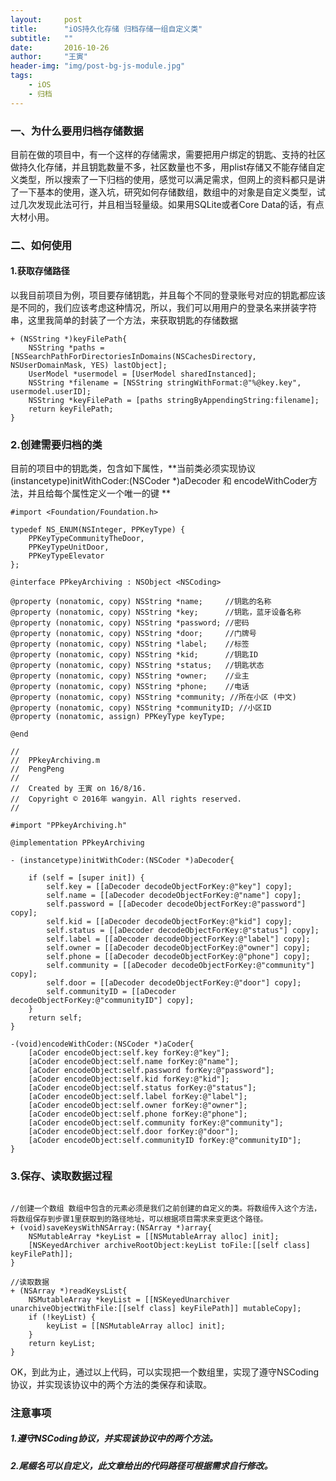 ```yaml
---
layout:     post
title:      "iOS持久化存储 归档存储一组自定义类"
subtitle:   ""
date:       2016-10-26
author:     "王寅"
header-img: "img/post-bg-js-module.jpg"
tags:
    - iOS
    - 归档
---
```


### 一、为什么要用归档存储数据
目前在做的项目中，有一个这样的存储需求，需要把用户绑定的钥匙、支持的社区做持久化存储，并且钥匙数量不多，社区数量也不多，用plist存储又不能存储自定义类型，所以搜索了一下归档的使用，感觉可以满足需求，但网上的资料都只是讲了一下基本的使用，遂入坑，研究如何存储数组，数组中的对象是自定义类型，试过几次发现此法可行，并且相当轻量级。如果用SQLite或者Core Data的话，有点大材小用。
	
### 二、如何使用
#### 1.获取存储路径
  以我目前项目为例，项目要存储钥匙，并且每个不同的登录账号对应的钥匙都应该是不同的，我们应该考虑这种情况，所以，我们可以用用户的登录名来拼装字符串，这里我简单的封装了一个方法，来获取钥匙的存储数据

```
+ (NSString *)keyFilePath{
    NSString *paths = [NSSearchPathForDirectoriesInDomains(NSCachesDirectory, NSUserDomainMask, YES) lastObject];
    UserModel *usermodel = [UserModel sharedInstanced];
    NSString *filename = [NSString stringWithFormat:@"%@key.key", usermodel.userID];
    NSString *keyFilePath = [paths stringByAppendingString:filename];
    return keyFilePath;
}   
```

### 2.创建需要归档的类

目前的项目中的钥匙类，包含如下属性，**当前类必须实现<NSCoding>协议 (instancetype)initWithCoder:(NSCoder *)aDecoder 和 encodeWithCoder方法，并且给每个属性定义一个唯一的键
**

```
#import <Foundation/Foundation.h>

typedef NS_ENUM(NSInteger, PPKeyType) {
    PPKeyTypeCommunityTheDoor,
    PPKeyTypeUnitDoor,
    PPKeyTypeElevator
};

@interface PPkeyArchiving : NSObject <NSCoding>

@property (nonatomic, copy) NSString *name;     //钥匙的名称
@property (nonatomic, copy) NSString *key;      //钥匙，蓝牙设备名称
@property (nonatomic, copy) NSString *password; //密码
@property (nonatomic, copy) NSString *door;     //门牌号
@property (nonatomic, copy) NSString *label;    //标签
@property (nonatomic, copy) NSString *kid;      //钥匙ID
@property (nonatomic, copy) NSString *status;   //钥匙状态
@property (nonatomic, copy) NSString *owner;    //业主
@property (nonatomic, copy) NSString *phone;    //电话
@property (nonatomic, copy) NSString *community; //所在小区 (中文)
@property (nonatomic, copy) NSString *communityID; //小区ID
@property (nonatomic, assign) PPKeyType keyType;

@end
```
```
//
//  PPkeyArchiving.m
//  PengPeng
//
//  Created by 王寅 on 16/8/16.
//  Copyright © 2016年 wangyin. All rights reserved.
//

#import "PPkeyArchiving.h"

@implementation PPkeyArchiving

- (instancetype)initWithCoder:(NSCoder *)aDecoder{

    if (self = [super init]) {
        self.key = [[aDecoder decodeObjectForKey:@"key"] copy];
        self.name = [[aDecoder decodeObjectForKey:@"name"] copy];
        self.password = [[aDecoder decodeObjectForKey:@"password"] copy];
        self.kid = [[aDecoder decodeObjectForKey:@"kid"] copy];
        self.status = [[aDecoder decodeObjectForKey:@"status"] copy];
        self.label = [[aDecoder decodeObjectForKey:@"label"] copy];
        self.owner = [[aDecoder decodeObjectForKey:@"owner"] copy];
        self.phone = [[aDecoder decodeObjectForKey:@"phone"] copy];
        self.community = [[aDecoder decodeObjectForKey:@"community"] copy];
        self.door = [[aDecoder decodeObjectForKey:@"door"] copy];
        self.communityID = [[aDecoder decodeObjectForKey:@"communityID"] copy];
    }
    return self;
}

-(void)encodeWithCoder:(NSCoder *)aCoder{
    [aCoder encodeObject:self.key forKey:@"key"];
    [aCoder encodeObject:self.name forKey:@"name"];
    [aCoder encodeObject:self.password forKey:@"password"];
    [aCoder encodeObject:self.kid forKey:@"kid"];
    [aCoder encodeObject:self.status forKey:@"status"];
    [aCoder encodeObject:self.label forKey:@"label"];
    [aCoder encodeObject:self.owner forKey:@"owner"];
    [aCoder encodeObject:self.phone forKey:@"phone"];
    [aCoder encodeObject:self.community forKey:@"community"];
    [aCoder encodeObject:self.door forKey:@"door"];
    [aCoder encodeObject:self.communityID forKey:@"communityID"];
}
```

### 3.保存、读取数据过程

```

//创建一个数组 数组中包含的元素必须是我们之前创建的自定义的类。将数组传入这个方法，将数组保存到步骤1里获取到的路径地址，可以根据项目需求来变更这个路径。
+ (void)saveKeysWithNSArray:(NSArray *)array{
    NSMutableArray *keyList = [[NSMutableArray alloc] init];
    [NSKeyedArchiver archiveRootObject:keyList toFile:[[self class] keyFilePath]];
}

//读取数据
+ (NSArray *)readKeysList{
    NSMutableArray *keyList = [[NSKeyedUnarchiver unarchiveObjectWithFile:[[self class] keyFilePath]] mutableCopy];
    if (!keyList) {
        keyList = [[NSMutableArray alloc] init];
    }
    return keyList;
}
```

OK，到此为止，通过以上代码，可以实现把一个数组里，实现了遵守NSCoding协议，并实现该协议中的两个方法的类保存和读取。

### 注意事项
##### 1.遵守NSCoding协议，并实现该协议中的两个方法。
##### 2.尾缀名可以自定义，此文章给出的代码路径可根据需求自行修改。